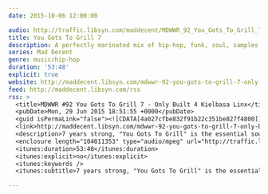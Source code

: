 ```yaml
---
date: 2015-10-06 12:00:00

audio: http://traffic.libsyn.com/maddecent/MDWWR_92_You_Gots_To_Grill_7_-_Only_Built_4_Kielbasa_Linx.mp3
title: You Gots To Grill 7
description: A perfectly marinated mix of hip-hop, funk, soul, samples and a few new flavors to keep the party on till the break of dawn.
series: Mad Decent
genre: music/hip-hop
duration: '53:48'
explicit: true
website: http://maddecent.libsyn.com/mdwwr-92-you-gots-to-grill-7-only-built-4-kielbasa-linx
feed: http://maddecent.libsyn.com/rss
rss: >
  <title>MDWWR #92 You Gots To Grill 7 - Only Built 4 Kielbasa Linx</title>
  <pubDate>Mon, 29 Jun 2015 18:51:55 +0000</pubDate>
  <guid isPermaLink="false"><![CDATA[4a027cfbe832f91b22c351be827f4800]]></guid>
  <link>http://maddecent.libsyn.com/mdwwr-92-you-gots-to-grill-7-only-built-4-kielbasa-linx</link>
  <description>7 years strong, "You Gots To Grill" is the essential soundtrack for your backyard BBQs. Inspired by the cookout in Dr. Dre's "Nuthin' But A G Thang" video, it delivers a perfectly marinated mix of hip-hop, funk, soul, samples and a few new flavors to keep the party on till the break of dawn. Put a fresh crease in your khaki suit and make yourself a plate.</description>
  <enclosure length="104011353" type="audio/mpeg" url="http://traffic.libsyn.com/maddecent/MDWWR_92_You_Gots_To_Grill_7_-_Only_Built_4_Kielbasa_Linx.mp3" />
  <itunes:duration>53:48</itunes:duration>
  <itunes:explicit>no</itunes:explicit>
  <itunes:keywords />
  <itunes:subtitle>7 years strong, "You Gots To Grill" is the essential soundtrack for your backyard BBQs.</itunes:subtitle>

---
```

